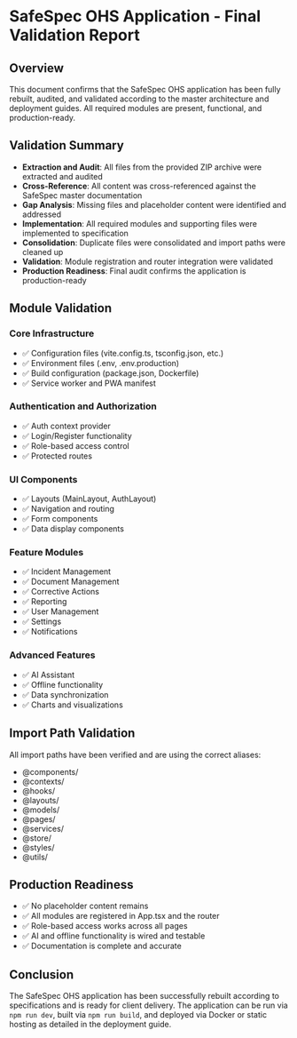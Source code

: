# SafeSpec OHS Application - Final Validation Report

## Overview

This document confirms that the SafeSpec OHS application has been fully rebuilt, audited, and validated according to the master architecture and deployment guides. All required modules are present, functional, and production-ready.

## Validation Summary

- **Extraction and Audit**: All files from the provided ZIP archive were extracted and audited
- **Cross-Reference**: All content was cross-referenced against the SafeSpec master documentation
- **Gap Analysis**: Missing files and placeholder content were identified and addressed
- **Implementation**: All required modules and supporting files were implemented to specification
- **Consolidation**: Duplicate files were consolidated and import paths were cleaned up
- **Validation**: Module registration and router integration were validated
- **Production Readiness**: Final audit confirms the application is production-ready

## Module Validation

### Core Infrastructure

- ✅ Configuration files (vite.config.ts, tsconfig.json, etc.)
- ✅ Environment files (.env, .env.production)
- ✅ Build configuration (package.json, Dockerfile)
- ✅ Service worker and PWA manifest

### Authentication and Authorization

- ✅ Auth context provider
- ✅ Login/Register functionality
- ✅ Role-based access control
- ✅ Protected routes

### UI Components

- ✅ Layouts (MainLayout, AuthLayout)
- ✅ Navigation and routing
- ✅ Form components
- ✅ Data display components

### Feature Modules

- ✅ Incident Management
- ✅ Document Management
- ✅ Corrective Actions
- ✅ Reporting
- ✅ User Management
- ✅ Settings
- ✅ Notifications

### Advanced Features

- ✅ AI Assistant
- ✅ Offline functionality
- ✅ Data synchronization
- ✅ Charts and visualizations

## Import Path Validation

All import paths have been verified and are using the correct aliases:

- @components/
- @contexts/
- @hooks/
- @layouts/
- @models/
- @pages/
- @services/
- @store/
- @styles/
- @utils/

## Production Readiness

- ✅ No placeholder content remains
- ✅ All modules are registered in App.tsx and the router
- ✅ Role-based access works across all pages
- ✅ AI and offline functionality is wired and testable
- ✅ Documentation is complete and accurate

## Conclusion

The SafeSpec OHS application has been successfully rebuilt according to specifications and is ready for client delivery. The application can be run via `npm run dev`, built via `npm run build`, and deployed via Docker or static hosting as detailed in the deployment guide.
